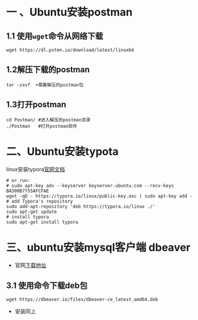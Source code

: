 # 一 、Ubuntu安装postman

## 1.1 使用`wget`命令从网络下载

```shell
wget https://dl.pstmn.io/download/latest/linux64
```

## 1.2解压下载的postman

```shell
tar -zxvf  +需要解压的postman包
```

## 1.3打开postman

```shell
cd Postman/ #进入解压的postman目录
./Postman   #打开postman软件
```

# 二、Ubuntu安装typota

linux安装typora[官网文档](https://www.typora.io/#linux)

```shell
# or run:
# sudo apt-key adv --keyserver keyserver.ubuntu.com --recv-keys BA300B7755AFCFAE
wget -qO - https://typora.io/linux/public-key.asc | sudo apt-key add -
# add Typora's repository
sudo add-apt-repository 'deb https://typora.io/linux ./'
sudo apt-get update
# install typora
sudo apt-get install typora
```

# 三、ubuntu安装mysql客户端 dbeaver

- 官网[下载地址](https://dbeaver.io/download/)

## 3.1 使用命令下载deb包

```shell
wget https://dbeaver.io/files/dbeaver-ce_latest_amd64.deb
```

- 安装同上
